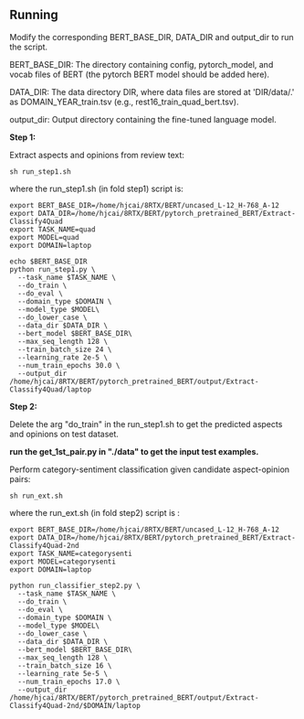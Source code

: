 
## Running

Modify the corresponding BERT_BASE_DIR, DATA_DIR and output_dir to run the script.

BERT_BASE_DIR: The directory containing config, pytorch_model, and vocab files of BERT (the pytorch BERT model should be added here).

DATA_DIR: The data directory DIR, where data files are stored at 'DIR/data/.' as DOMAIN_YEAR_train.tsv (e.g., rest16_train_quad_bert.tsv).

output_dir: Output directory containing the fine-tuned language model.

**Step 1:**

Extract aspects and opinions from review text:
```
sh run_step1.sh
```

where the run_step1.sh (in fold step1) script is:

```
export BERT_BASE_DIR=/home/hjcai/8RTX/BERT/uncased_L-12_H-768_A-12
export DATA_DIR=/home/hjcai/8RTX/BERT/pytorch_pretrained_BERT/Extract-Classify4Quad
export TASK_NAME=quad
export MODEL=quad
export DOMAIN=laptop

echo $BERT_BASE_DIR
python run_step1.py \
  --task_name $TASK_NAME \
  --do_train \
  --do_eval \
  --domain_type $DOMAIN \
  --model_type $MODEL\
  --do_lower_case \
  --data_dir $DATA_DIR \
  --bert_model $BERT_BASE_DIR\
  --max_seq_length 128 \
  --train_batch_size 24 \
  --learning_rate 2e-5 \
  --num_train_epochs 30.0 \
  --output_dir /home/hjcai/8RTX/BERT/pytorch_pretrained_BERT/output/Extract-Classify4Quad/laptop
```

**Step 2:**

Delete the arg "do_train" in the run_step1.sh to get the predicted aspects and opinions on test dataset.

**run the get_1st_pair.py in "./data" to get the input test examples.** 

Perform category-sentiment classification given candidate aspect-opinion pairs:
```
sh run_ext.sh
```

where the run_ext.sh (in fold step2) script is :

```
export BERT_BASE_DIR=/home/hjcai/8RTX/BERT/uncased_L-12_H-768_A-12
export DATA_DIR=/home/hjcai/8RTX/BERT/pytorch_pretrained_BERT/Extract-Classify4Quad-2nd
export TASK_NAME=categorysenti
export MODEL=categorysenti
export DOMAIN=laptop

python run_classifier_step2.py \
  --task_name $TASK_NAME \
  --do_train \
  --do_eval \
  --domain_type $DOMAIN \
  --model_type $MODEL\
  --do_lower_case \
  --data_dir $DATA_DIR \
  --bert_model $BERT_BASE_DIR\
  --max_seq_length 128 \
  --train_batch_size 16 \
  --learning_rate 5e-5 \
  --num_train_epochs 17.0 \
  --output_dir /home/hjcai/8RTX/BERT/pytorch_pretrained_BERT/output/Extract-Classify4Quad-2nd/$DOMAIN/laptop
```
